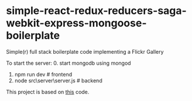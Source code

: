 # simple-react-redux-reducers-saga-webkit-express-mongoose-boilerplate
Simple(r) full stack boilerplate code implementing a Flickr Gallery

To start the server:
0. start mongodb using mongod
1. npm run dev # frontend
2. node src\server\server.js # backend

This project is based on [this](https://github.com/wix-incubator/flickr-gallery-exam) code.
